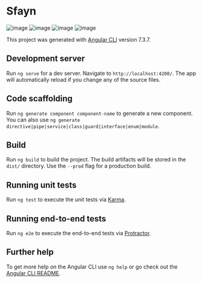 # Sfayn

![image](https://user-images.githubusercontent.com/3206118/74082869-3a7ddc00-4a99-11ea-882f-4a6e64e8c81f.png)
![image](https://user-images.githubusercontent.com/3206118/60814280-eb508f80-a1c7-11e9-9007-2f2960e5b461.png)
![image](https://user-images.githubusercontent.com/3206118/60814331-028f7d00-a1c8-11e9-8ac3-771398d268d6.png)
![image](https://user-images.githubusercontent.com/3206118/60814422-29e64a00-a1c8-11e9-8778-7f55c75968f5.png)



This project was generated with [Angular CLI](https://github.com/angular/angular-cli) version 7.3.7.

## Development server

Run `ng serve` for a dev server. Navigate to `http://localhost:4200/`. The app will automatically reload if you change any of the source files.

## Code scaffolding

Run `ng generate component component-name` to generate a new component. You can also use `ng generate directive|pipe|service|class|guard|interface|enum|module`.

## Build

Run `ng build` to build the project. The build artifacts will be stored in the `dist/` directory. Use the `--prod` flag for a production build.

## Running unit tests

Run `ng test` to execute the unit tests via [Karma](https://karma-runner.github.io).

## Running end-to-end tests

Run `ng e2e` to execute the end-to-end tests via [Protractor](http://www.protractortest.org/).

## Further help

To get more help on the Angular CLI use `ng help` or go check out the [Angular CLI README](https://github.com/angular/angular-cli/blob/master/README.md).
